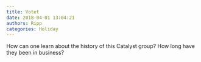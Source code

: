 ```yaml
---
title: Votet
date: 2018-04-01 13:04:21
authors: Ripp
categories: Holiday
---
```


 How can one learn about the history of this Catalyst group?   How long have they been in business?